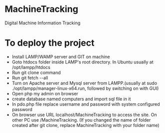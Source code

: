 # MachineTracking
Digital Machine Information Tracking

# To deploy the project
<ul>
  <li>Install LAMP/WAMP server and GIT on machine</li>
  <li>Goto htdocs folder inside LAMP's root directory. In Ubuntu usually at /opt/lampp/htdocs</li>
  <li>Run git clone command</li>
  <li>Run git fetch --all</li>
  <li>Turn on Apache server and Mysql server from LAMPP.(usually at sudo ./opt/lampp/manager-linux-x64.run, followed by switching on with GUI)</li>
  <li>Open php my admin on browser</li>
  <li>create database named computers and import sql file in it</li>
  <li>In pdo.php file replace username and password with system configured password</li>
  <li>On browser use URL localhost/MachineTracking to access the site. On other PC use <localip>/MachineTracking. (If you changed the name of folder created after git clone, replace MachineTracking with your folder name)</li>
</ul>
